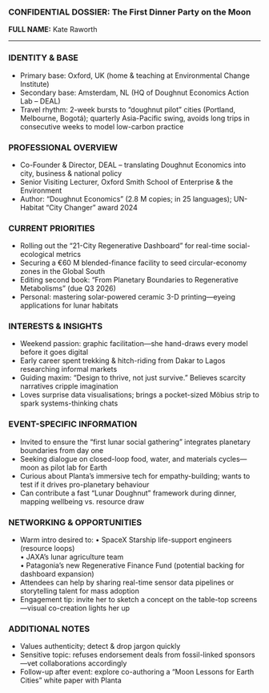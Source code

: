 ### CONFIDENTIAL DOSSIER: The First Dinner Party on the Moon

**FULL NAME:** Kate Raworth

---
### IDENTITY & BASE
- Primary base: Oxford, UK (home & teaching at Environmental Change Institute)
- Secondary base: Amsterdam, NL (HQ of Doughnut Economics Action Lab – DEAL)
- Travel rhythm: 2-week bursts to “doughnut pilot” cities (Portland, Melbourne, Bogotá); quarterly Asia-Pacific swing, avoids long trips in consecutive weeks to model low-carbon practice

### PROFESSIONAL OVERVIEW
- Co-Founder & Director, DEAL – translating Doughnut Economics into city, business & national policy
- Senior Visiting Lecturer, Oxford Smith School of Enterprise & the Environment
- Author: “Doughnut Economics” (2.8 M copies; in 25 languages); UN-Habitat “City Changer” award 2024

### CURRENT PRIORITIES
- Rolling out the “21-City Regenerative Dashboard” for real-time social-ecological metrics
- Securing a €60 M blended-finance facility to seed circular-economy zones in the Global South
- Editing second book: “From Planetary Boundaries to Regenerative Metabolisms” (due Q3 2026)
- Personal: mastering solar-powered ceramic 3-D printing—eyeing applications for lunar habitats

### INTERESTS & INSIGHTS
- Weekend passion: graphic facilitation—she hand-draws every model before it goes digital
- Early career spent trekking & hitch-riding from Dakar to Lagos researching informal markets
- Guiding maxim: “Design to thrive, not just survive.” Believes scarcity narratives cripple imagination
- Loves surprise data visualisations; brings a pocket-sized Möbius strip to spark systems-thinking chats

### EVENT-SPECIFIC INFORMATION
- Invited to ensure the “first lunar social gathering” integrates planetary boundaries from day one
- Seeking dialogue on closed-loop food, water, and materials cycles—moon as pilot lab for Earth
- Curious about Planta’s immersive tech for empathy-building; wants to test if it drives pro-planetary behaviour
- Can contribute a fast “Lunar Doughnut” framework during dinner, mapping wellbeing vs. resource draw

### NETWORKING & OPPORTUNITIES
- Warm intro desired to: 
  • SpaceX Starship life-support engineers (resource loops)  
  • JAXA’s lunar agriculture team  
  • Patagonia’s new Regenerative Finance Fund (potential backing for dashboard expansion)
- Attendees can help by sharing real-time sensor data pipelines or storytelling talent for mass adoption
- Engagement tip: invite her to sketch a concept on the table-top screens—visual co-creation lights her up

### ADDITIONAL NOTES
- Values authenticity; detect & drop jargon quickly
- Sensitive topic: refuses endorsement deals from fossil-linked sponsors—vet collaborations accordingly
- Follow-up after event: explore co-authoring a “Moon Lessons for Earth Cities” white paper with Planta
